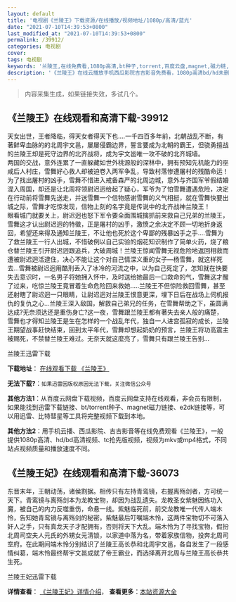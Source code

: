 ```yaml
---
layout: default
title: '电视剧《兰陵王》下载资源/在线播放/视频地址/1080p/高清/蓝光'
date: "2021-07-10T14:39:53+0800"
last_modified_at: "2021-07-10T14:39:53+0800"
permalink: /39912/
categories: 电视剧
cover:
tags: 电视剧
keywords: '兰陵王,在线免费看,1080p高清,bt种子,torrent,百度云盘,magnet,磁力链,迅雷下载资源'
description: '《兰陵王》在线云播放手机西瓜影院吉吉影音免费看，1080p高清bd/hd未删减完整版和tc抢先枪版，mkv/mp4格式，附带bt/torrent种子、magnet/磁力链、百度云盘、网盘资源迅雷下载链接'
---
```


>内容采集生成，如果链接失效，多试几个。


## 《兰陵王》在线观看和高清下载-39912

天女出世，王者降临，得天女者得天下也&hellip;.一千四百多年前，北朝战乱不断，有著鲜卑血脉的的北周宇文邕，屡屡侵霸边界，誓言要成为北朝的霸王，但骁勇擅战的兰陵王却是死守边界的北齐战将，成为宇文邕唯一攻不破的北齐城墙。<br />两国的交战，意外连累了一直躲藏如世外桃源般的深林中，拥有预知先机能力的巫咸后人村庄，雪舞好心救人却被迫卷入两军争乱，导致村落惨遭屠村的残酷命运！为了找出屠村的凶手，雪舞不惜进入戒备森严的北周边城，意外与齐国军爷假结婚混入周国，却还是让北周将领尉迟迥给起了疑心，军爷为了怕雪舞遭遇危险，决定在行动前将雪舞先送走，并送雪舞一个信物感谢雪舞的义气相挺，就在雪舞快要出城之际，雪舞才吃惊发现，信物上刻的名字竟是传说中的北齐战神兰陵王！<br />眼看城门就要关上，尉迟迥也怒下军令要全面围城擒抓前来救自己兄弟的兰陵王，雪舞这才认出尉迟迥的特徵，正是屠村的凶手，激愤之余决定不顾一切地折身返回，希望还来得及通知兰陵王，不让他也死於这个卑鄙的残暴凶手之手&hellip;.雪舞为了救兰陵王一行人出城，不惜破例以自己实验的烟花知识制作了简单火药，烧了粮仓替兰陵王引开尉迟迥跟追兵，大破周城！兰陵王惊闻雪舞无视危险地返回相救而遭被尉迟迥活逮住，决心不能让这个对自己情深义重的女子―杨雪舞，就这样死去…雪舞被尉迟迥用酷刑丢入了冰冷的河流之中，以为自己死定了，怎知就在快要失去意识时，一名男子将她拥入怀中，及时送给她最后一口救命的气，雪舞这才醒了过来，吃惊兰陵王竟冒着生命危险回来救她.....兰陵王不但惊险救回雪舞，甚至还射瞎了尉迟迥一只眼睛，让尉迟迥对兰陵王恨意更深，埋下日后在战场上伺机报仇的复仇之心...兰陵王深入敌国，解救自己弟兄的任务，在雪舞帮助之下，虽圆满达成?无奈须达还是重伤身亡?这一夜，雪舞跟兰陵王都有著失去亲人般的痛楚，雪舞也才得知兰陵王是生在怎样的一个战乱年代，独自一人进宫孤寂的成长，兰陵王期望战事赶快结束，回到太平年代，雪舞却想起奶奶的预言，兰陵王将功高震主被赐死，不禁替兰陵王难过。无奈天就这麼亮了，雪舞只有跟兰陵王告别...


兰陵王迅雷下载

**下载地址**： [在线观看下载 《兰陵王》](https://www.993dy.com//vod-detail-id-12377.html) 


**无法下载?**：`如果迅雷因版权原因无法下载，关注微信公众号 `

**其他方法1**：从百度云网盘下载视频，百度云网盘支持在线观看，非会员有限制，如果能找到迅雷下载链接、bt/torrent种子、magnet磁力链接、e2dk链接等，可以用迅雷、比特彗星等工具将完整视频下载到本地。

**其他方法2**：用手机云播、西瓜影院、吉吉影音等在线免费观看《兰陵王》，一般提供1080p高清、hd/bd高清视频、tc抢先版视频，视频为mkv或mp4格式，不同站点视频质量和播放速度不同。


## 《兰陵王妃》在线观看和高清下载-36073

东晋末年，王朝动荡，诸侯割据。相传只有左持青鸾镜，右握离殇剑者，方可统一天下。青鸾镜与离殇剑本为龙教宝物，却因为战乱遗失。龙教圣女紫魅因练功入魔，被自己的内力反噬重伤，命悬一线。紫魅临死前，前交龙教唯一代传人端木怜，告知她青鸾镜与离殇剑的秘密。紫魅最后叮嘱端木怜，这两件宝物切不可落入奸人之手，只有真龙天子才配拥有，否则将天下大乱。端木怜为了寻找宝物，假扮北周司空夫人元氏的外甥女元清锁，以家道中落为名，带着家族信物，投奔北周司空府。在此期间端木怜分别结识了兰陵王高长恭和北周宇文邕，各自发生了一段感情纠葛，端木怜最终帮宇文邕成就了帝王霸业，而选择离开北周与兰陵王高长恭共生死。


兰陵王妃迅雷下载

**详情查看**： [《兰陵王妃》详情介绍](/movie/36073/)， **查看更多**：[本站资源大全](/movie/t/all/)

